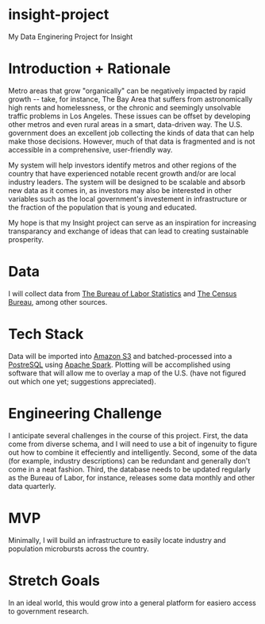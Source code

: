 # insight-project
My Data Enginering Project for Insight

# Introduction + Rationale
Metro areas that grow "organically" can be negatively impacted by rapid growth -- take, for instance, The Bay Area that suffers from astronomically high rents and homelessness, or the chronic and seemingly unsolvable traffic problems in Los Angeles. These issues can be offset by developing other metros and even rural areas in a smart, data-driven way. The U.S. government does an excellent job collecting the kinds of data that can help make those decisions. However, much of that data is fragmented and is not accessible in a comprehensive, user-friendly way. 

My system will help investors identify metros and other regions of the country that have experienced notable recent growth and/or are local industry leaders. The system will be designed to be scalable and absorb new data as it comes in, as investors may also be interested in other variables such as the local government's investement in infrastructure or the fraction of the population that is young and educated.

My hope is that my Insight project can serve as an inspiration for increasing transparancy and exchange of ideas that can lead to creating sustainable prosperity.

# Data 
I will collect data from [The Bureau of Labor Statistics](https://www.bls.gov/data/) and [The Census Bureau](https://www.census.gov/data.html), among other sources.

# Tech Stack
Data will be imported into [Amazon S3](https://aws.amazon.com/s3/) and batched-processed into a [PostreSQL](https://www.postgresql.org/) using [Apache Spark](https://spark.apache.org/). Plotting will be accomplished using software that will allow me to overlay a map of the U.S. (have not figured out which one yet; suggestions appreciated).

# Engineering Challenge
I anticipate several challenges in the course of this project. First, the data come from diverse schema, and I will need to use a bit of ingenuity to figure out how to combine it effeciently and intelligently. Second, some of the data (for example, industry descriptions) can be redundant and generally don't come in a neat fashion. Third, the database needs to be updated regularly as the Bureau of Labor, for instance, releases some data monthly and other data quarterly.

# MVP
Minimally, I will build an infrastructure to easily locate industry and population microbursts across the country.

# Stretch Goals
In an ideal world, this would grow into a general platform for easiero access to government research.

